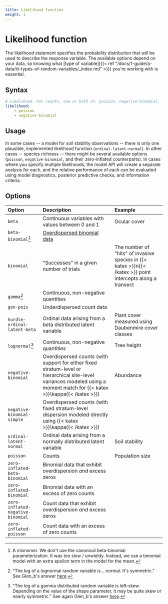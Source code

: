 ```yaml
---
title: Likelihood function
weight: 1
---
```


# Likelihood function

The likelihood statement specifies the probability distribution that will be used to describe the response variable. The available options depend on your data, so knowing what [type of variable]({{< ref "/docs/1-guide/a-data/iii-types-of-random-variables/_index.md" >}}) you're working with is essential.

## Syntax

```yml
# Likelihood. For counts, one or both of: poisson, negative-binomial.
likelihood:
    - poisson
    - negative-binomial
```

## Usage

In some cases -- a model for soil stability observations -- there is only one plausible, implemented likelihood function (`ordinal-latent-normal`). In other cases -- species richness -- there might be several available options (`poisson`, `negative-binomial`, and their zero-inflated counterparts). In cases where you specify multiple likelihoods, the model API will create a separate analysis for each, and the relative performance of each can be evaluated using model diagnostics, posterior predictive checks, and information criteria.

## Options
| Option  | Description  | Example  |
|:--------|:-------------|:---------|
| `beta`  | Continuous variables with values between 0 and 1  | Ocular cover  |
| `beta-binomial`[^1]  | [Overdispersed binomial data](https://en.wikipedia.org/wiki/Overdispersion#Binomial)  |   |
| `binomial`  | "Successes" in a given number of trials  | The number of "hits" of invasive species in {{< katex >}}n{{< /katex >}} point intercepts along a transect  |
| `gamma`[^2]  | Continuous, non-negative quantities  |   |
| `gen-pois`  | Underdispersed count data  |   |
| `hurdle-ordinal-latent-beta`  | Ordinal data arising from a beta distributed latent variable  | Plant cover measured using Daubenmire cover classes  |
| `lognormal`[^3]  | Continuous, non-negative quantities  | Tree height |
| `negative-binomial`  | Overdispersed counts (with support for either fixed stratum-level or hierarchical site-level variances modeled using a moment match for {{< katex >}}\kappa{{< /katex >}}) | Abundance |
| `negative-binomial-simple`  | Overdispersed counts (with fixed stratum-level dispersion modeled directly using {{< katex >}}\kappa{{< /katex >}})  |   |
| `ordinal-latent-normal`  | Ordinal data arising from a normally distributed latent variable  | Soil stability  |
| `poisson`  | Counts  | Population size |
| `zero-inflated-beta-binomial`  | Binomial data that exhibit overdispersion _and_ excess zeros  |   |
| `zero-inflated-binomial`  | Binomial data with an excess of zero counts  |   |
| `zero-inflated-negative-binomial`  | Count data that exhibit overdispersion _and_ excess zeros  |   |
| `zero-inflated-poisson`  | Count data with an excess of zero counts  |   |

[^1]: A misnomer. We don't use the canonical beta-binomial parameterization. It was too slow / unwieldy. Instead, we use a binomial model with an extra epsilon term in the model for the mean.
[^2]: "The log of a lognormal random variable is... normal. It's symmetric." See Glen_b's answer [here](https://stats.stackexchange.com/a/72399).
[^3]: "The log of a gamma distributed random variable is left-skew. Depending on the value of the shape parameter, it may be quite skew or nearly symmetric." See again Glen_b's answer [here](https://stats.stackexchange.com/a/72399).
